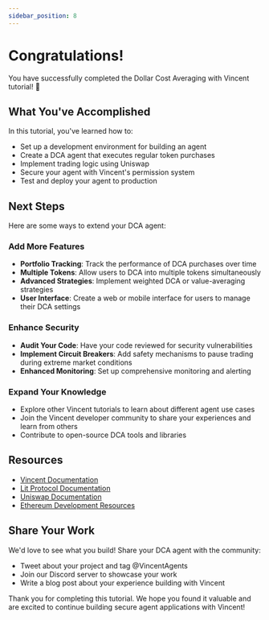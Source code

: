 ```yaml
---
sidebar_position: 8
---
```


# Congratulations!

You have successfully completed the Dollar Cost Averaging with Vincent tutorial! 🎉

## What You've Accomplished

In this tutorial, you've learned how to:

- Set up a development environment for building an agent
- Create a DCA agent that executes regular token purchases
- Implement trading logic using Uniswap
- Secure your agent with Vincent's permission system
- Test and deploy your agent to production

## Next Steps

Here are some ways to extend your DCA agent:

### Add More Features

- **Portfolio Tracking**: Track the performance of DCA purchases over time
- **Multiple Tokens**: Allow users to DCA into multiple tokens simultaneously
- **Advanced Strategies**: Implement weighted DCA or value-averaging strategies
- **User Interface**: Create a web or mobile interface for users to manage their DCA settings

### Enhance Security

- **Audit Your Code**: Have your code reviewed for security vulnerabilities
- **Implement Circuit Breakers**: Add safety mechanisms to pause trading during extreme market conditions
- **Enhanced Monitoring**: Set up comprehensive monitoring and alerting

### Expand Your Knowledge

- Explore other Vincent tutorials to learn about different agent use cases
- Join the Vincent developer community to share your experiences and learn from others
- Contribute to open-source DCA tools and libraries

## Resources

- [Vincent Documentation](https://docs.vincent.xyz)
- [Lit Protocol Documentation](https://developer.litprotocol.com)
- [Uniswap Documentation](https://docs.uniswap.org)
- [Ethereum Development Resources](https://ethereum.org/developers)

## Share Your Work

We'd love to see what you build! Share your DCA agent with the community:

- Tweet about your project and tag @VincentAgents
- Join our Discord server to showcase your work
- Write a blog post about your experience building with Vincent

Thank you for completing this tutorial. We hope you found it valuable and are excited to continue building secure agent applications with Vincent!
